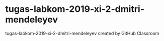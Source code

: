 # tugas-labkom-2019-xi-2-dmitri-mendeleyev
tugas-labkom-2019-xi-2-dmitri-mendeleyev created by GitHub Classroom
